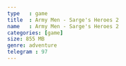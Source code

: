 ```yaml
---
type   : game
title  : Army Men - Sarge's Heroes 2
name   : Army Men - Sarge's Heroes 2
categories: [game]
size: 855 MB
genre: adventure
telegram : 97
---
```


